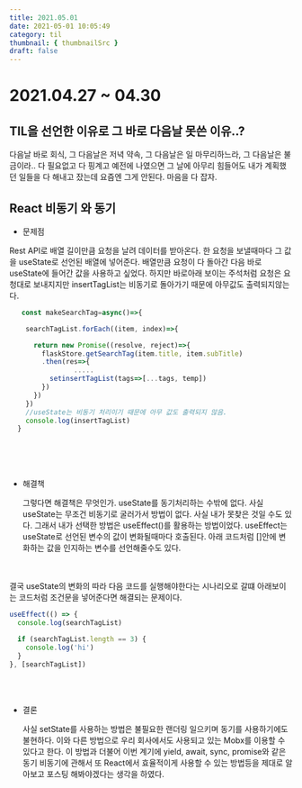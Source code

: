 ```yaml
---
title: 2021.05.01
date: 2021-05-01 10:05:49
category: til
thumbnail: { thumbnailSrc }
draft: false
---
```


# 2021.04.27 ~ 04.30

## TIL을 선언한 이유로 그 바로 다음날 못쓴 이유..?

다음날 바로 회식, 그 다음날은 저녁 약속, 그 다음날은 일 마무리하느라, 그 다음날은 불금이라..
다 필요없고 다 핑계고 예전에 나였으면 그 날에 아무리 힘들어도 내가 계획했던 일들을 다 해내고 잤는데 요즘엔 그게 안된다. 마음을 다 잡자.

## React 비동기 와 동기

- 문제점

Rest API로 배열 길이만큼 요청을 날려 데이터를 받아온다. 한 요청을 보낼때마다 그 값을 useState로 선언된 배열에 넣어준다. 배열만큼 요청이 다 돌아간 다음 바로 useState에 들어간 값을 사용하고 싶었다. 하지만 바로아래
보이는 주석처럼 요청은 요청대로 보내지지만 insertTagList는 비동기로 돌아가기 때문에 아무값도 출력되지않는다.

```javascript
   const makeSearchTag=async()=>{

    searchTagList.forEach((item, index)=>{

      return new Promise((resolve, reject)=>{
        flaskStore.getSearchTag(item.title, item.subTitle)
        .then(res=>{
                .....
          setinsertTagList(tags=>[...tags, temp])
        })
      })
    })
    //useState는 비동기 처리이기 때문에 아무 값도 출력되지 않음.
    console.log(insertTagList)
  }
```

<br/><br><br/>

- 해결책

  그렇다면 해결책은 무엇인가. useState를 동기처리하는 수밖에 없다. 사실 useState는 무조건 비동기로 굴러가서 방법이 없다. 사실 내가 못찾은 것일 수도 있다. 그래서 내가 선택한 방법은 useEffect()를 활용하는 방법이었다.
  useEffect는 useState로 선언된 변수의 값이 변화될때마다 호출된다. 아래 코드처럼 []안에 변화하는 값을 인지하는 변수를 선언해줄수도 있다.

<br/><br/>
결국 useState의 변화의 따라 다음 코드를 실행해야한다는 시나리오로 갈떄 아래보이는 코드처럼 조건문을 넣어준다면 해결되는 문제이다.

```javascript
useEffect(() => {
  console.log(searchTagList)

  if (searchTagList.length == 3) {
    console.log('hi')
  }
}, [searchTagList])
```

<br/>
<br/>

- 결론

  사실 setState를 사용하는 방법은 불필요한 랜더링 일으키며 동기를 사용하기에도 불현하다. 이와 다른 방법으로 우리 회사에서도 사용되고 있는 Mobx를 이용할 수 있다고 한다. 이 방법과 더불어 이번 계기에 yield, await, sync, promise와 같은 동기 비동기에 관해서 또 React에서 효율적이게 사용할 수 있는 방법등을 제대로 알아보고 포스팅 해봐야겠다는 생각을 하였다.
